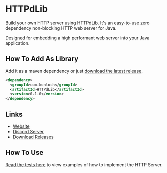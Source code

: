 # HTTPdLib
Build your own HTTP server using HTTPdLib. It's an easy-to-use zero dependency non-blocking HTTP web server for Java.

Designed for embedding a high performant web server into your Java application.

## How To Add As Library
Add it as a maven dependency or just [download the latest release](https://github.com/Konloch/HTTPdLib/releases).
```xml
<dependency>
  <groupId>com.konloch</groupId>
  <artifactId>HTTPdLib</artifactId>
  <version>0.1.0</version>
</dependency>
```

## Links
* [Website](https://konloch.com/HTTPdLib/)
* [Discord Server](https://discord.gg/aexsYpfMEf)
* [Download Releases](https://github.com/Konloch/HTTPdLib/releases)

## How To Use
[Read the tests here]() to view examples of how to implement the HTTP Server.
